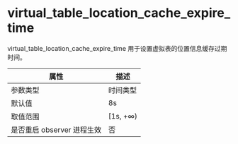 virtual_table_location_cache_expire_time 
=============================================================

virtual_table_location_cache_expire_time 用于设置虚拟表的位置信息缓存过期时间。


|      **属性**      |  **描述**   |
|------------------|-----------|
| 参数类型             | 时间类型      |
| 默认值              | 8s        |
| 取值范围             | \[1s, +∞) |
| 是否重启 observer 进程生效 | 否         |



